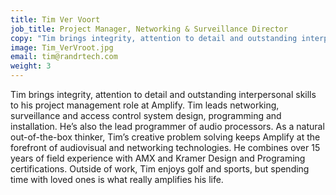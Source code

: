 ```yaml
---
title: Tim Ver Voort
job_title: Project Manager, Networking & Surveillance Director
copy: "Tim brings integrity, attention to detail and outstanding interpersonal skills to his project management role at Amplify. Tim leads networking, surveillance and access control system design, programming and installation. He’s also the lead programmer of audio processors. As a natural out-of-the-box thinker, Tim’s creative problem solving keeps Amplify at the forefront of audiovisual and networking technologies. He combines over 15 years of field experience with AMX and Kramer Design and Programing certifications. Outside of work, Tim enjoys golf and sports, but spending time with loved ones is what really amplifies his life."
image: Tim_VerVroot.jpg
email: tim@randrtech.com
weight: 3
---
```


Tim brings integrity, attention to detail and outstanding interpersonal skills to his project management role at Amplify. Tim leads networking, surveillance and access control system design, programming and installation. He’s also the lead programmer of audio processors. As a natural out-of-the-box thinker, Tim’s creative problem solving keeps Amplify at the forefront of audiovisual and networking technologies. He combines over 15 years of field experience with AMX and Kramer Design and Programing certifications. Outside of work, Tim enjoys golf and sports, but spending time with loved ones is what really amplifies his life.
